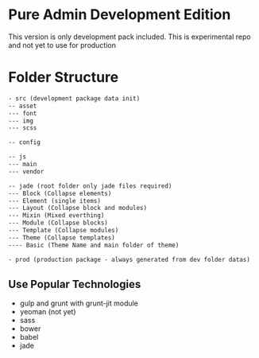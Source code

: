 Pure Admin Development Edition
==============================
This version is only development pack included. This is experimental repo and not yet to use for production


Folder Structure
================
```html
- src (development package data init)
-- asset
--- font
--- img
--- scss

-- config

-- js
--- main
--- vendor

-- jade (root folder only jade files required)
--- Block (Collapse elements)
--- Element (single items)
--- Layout (Collapse block and modules)
--- Mixin (Mixed everthing)
--- Module (Collapse blocks)
--- Template (Collapse modules)
--- Theme (Collapse templates)
---- Basic (Theme Name and main folder of theme)

- prod (production package - always generated from dev folder datas)
```

Use Popular Technologies
------------------------
* gulp and grunt with grunt-jit module
* yeoman (not yet)
* sass
* bower
* babel
* jade
